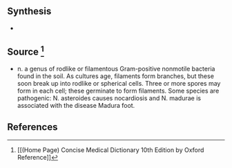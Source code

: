 ## Synthesis
- 
## Source [^1]
- n. a genus of rodlike or filamentous Gram-positive nonmotile bacteria found in the soil. As cultures age, filaments form branches, but these soon break up into rodlike or spherical cells. Three or more spores may form in each cell; these germinate to form filaments. Some species are pathogenic: N. asteroides causes nocardiosis and N. madurae is associated with the disease Madura foot.
## References

[^1]: [[(Home Page) Concise Medical Dictionary 10th Edition by Oxford Reference]]